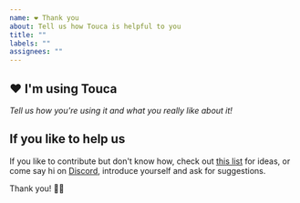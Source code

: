 ```yaml
---
name: ❤️ Thank you
about: Tell us how Touca is helpful to you
title: ""
labels: ""
assignees: ""
---
```


## ❤️ I'm using Touca

_Tell us how you're using it and what you really like about it!_

## If you like to help us

If you like to contribute but don't know how, check out
[this list](https://github.com/orgs/trytouca/projects/2/views/1) for ideas, or
come say hi on [Discord](https://touca.io/discord), introduce yourself and ask
for suggestions.

Thank you! 💐✨
